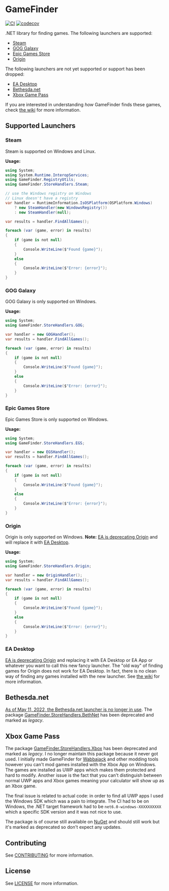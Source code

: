 # GameFinder

[![CI](https://github.com/erri120/GameFinder/actions/workflows/ci.yml/badge.svg)](https://github.com/erri120/GameFinder/actions/workflows/ci.yml) [![codecov](https://codecov.io/gh/erri120/GameFinder/branch/master/graph/badge.svg?token=10PVRFWH39)](https://codecov.io/gh/erri120/GameFinder)

.NET library for finding games. The following launchers are supported:

- [Steam](#steam)
- [GOG Galaxy](#gog-galaxy)
- [Epic Games Store](#epic-games-store)
- [Origin](#origin)

The following launchers are not yet supported or support has been dropped:

- [EA Desktop](#ea-desktop)
- [Bethesda.net](#bethesdanet)
- [Xbox Game Pass](#xbox-game-pass)

If you are interested in understanding _how_ GameFinder finds these games, check [the wiki](https://github.com/erri120/GameFinder/wiki) for more information.

## Supported Launchers

### Steam

Steam is supported on Windows and Linux.

**Usage:**

```csharp
using System;
using System.Runtime.InteropServices;
using GameFinder.RegistryUtils;
using GameFinder.StoreHandlers.Steam;

// use the Windows registry on Windows
// Linux doesn't have a registry
var handler = RuntimeInformation.IsOSPlatform(OSPlatform.Windows)
    ? new SteamHandler(new WindowsRegistry())
    : new SteamHandler(null);

var results = handler.FindAllGames();

foreach (var (game, error) in results)
{
    if (game is not null)
    {
        Console.WriteLine($"Found {game}");
    }
    else
    {
        Console.WriteLine($"Error: {error}");
    }
}
```

### GOG Galaxy

GOG Galaxy is only supported on Windows.

**Usage:**

```csharp
using System;
using GameFinder.StoreHandlers.GOG;

var handler = new GOGHandler();
var results = handler.FindAllGames();

foreach (var (game, error) in results)
{
    if (game is not null)
    {
        Console.WriteLine($"Found {game}");
    }
    else
    {
        Console.WriteLine($"Error: {error}");
    }
}
```

### Epic Games Store

Epic Games Store is only supported on Windows.

**Usage:**

```csharp
using System;
using GameFinder.StoreHandlers.EGS;

var handler = new EGSHandler();
var results = handler.FindAllGames();

foreach (var (game, error) in results)
{
    if (game is not null)
    {
        Console.WriteLine($"Found {game}");
    }
    else
    {
        Console.WriteLine($"Error: {error}");
    }
}
```

### Origin

Origin is only supported on Windows. **Note:** [EA is deprecating Origin](https://www.ea.com/en-gb/news/ea-app) and will replace it with [EA Desktop](#ea-desktop).

**Usage:**

```csharp
using System;
using GameFinder.StoreHandlers.Origin;

var handler = new OriginHandler();
var results = handler.FindAllGames();

foreach (var (game, error) in results)
{
    if (game is not null)
    {
        Console.WriteLine($"Found {game}");
    }
    else
    {
        Console.WriteLine($"Error: {error}");
    }
}
```

### EA Desktop

[EA is deprecating Origin](https://www.ea.com/en-gb/news/ea-app) and replacing it with EA Desktop or EA App or whatever you want to call this new fancy launcher. The "old way" of finding games for Origin does not work for EA Desktop. In fact, there is no clean way of finding any games installed with the new launcher. See [the wiki](https://github.com/erri120/GameFinder/wiki/EA-Desktop) for more information.

## Bethesda.net

[As of May 11, 2022, the Bethesda.net launcher is no longer in use](https://bethesda.net/en/article/2RXxG1y000NWupPalzLblG/sunsetting-the-bethesda-net-launcher-and-migrating-to-steam). The package [GameFinder.StoreHandlers.BethNet](https://www.nuget.org/packages/GameFinder.StoreHandlers.BethNet/) has been deprecated and marked as _legacy_.

## Xbox Game Pass

The package [GameFinder.StoreHandlers.Xbox](https://www.nuget.org/packages/GameFinder.StoreHandlers.Xbox/) has been deprecated and marked as _legacy_. I no longer maintain this package because it never got used. I initially made GameFinder for [Wabbajack](https://github.com/wabbajack-tools/wabbajack) and other modding tools however you can't mod games installed with the Xbox App on Windows. The games are installed as UWP apps which makes them protected and hard to modify. Another issue is the fact that you can't distinguish between normal UWP apps and Xbox games meaning your calculator will show up as an Xbox game.

The final issue is related to actual code: in order to find all UWP apps I used the Windows SDK which was a pain to integrate. The CI had to be on Windows, the .NET target framework had to be `net6.0-windows-XXXXXXXXXX` which a specific SDK version and it was not nice to use.

The package is of course still available on [NuGet](https://www.nuget.org/packages/GameFinder.StoreHandlers.BethNet/) and should still work but it's marked as deprecated so don't expect any updates.

## Contributing

See [CONTRIBUTING](CONTRIBUTING.md) for more information.

## License

See [LICENSE](LICENSE) for more information.
